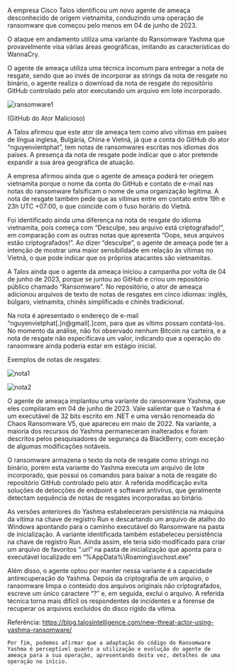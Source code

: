 A empresa Cisco Talos identificou um novo agente de ameaça desconhecido de origem vietnamita, conduzindo uma operação de ransomware que começou pelo menos em 04 de junho de 2023. 

O ataque em andamento utiliza uma variante do Ransomware Yashma que provavelmente visa várias áreas geográficas, imitando as características do WannaCry. 

O agente de ameaça utiliza uma técnica incomum para entregar a nota de resgate, sendo que ao invés de incorporar as strings da nota de resgate no binário, o agente realiza o download da nota de resgate do repositório GitHub controlado pelo ator executando um arquivo em lote incorporado.

![ransomware1](https://github.com/crocodyli/Ransomwares-TTP/assets/113185400/d9f9c8d2-f844-48b3-bc04-3a4cdeb9799e)

(GitHub do Ator Malicioso)


A Talos afirmou que este ator de ameaça tem como alvo vítimas em países de língua inglesa, Bulgária, China e Vietnã, já que a conta do GitHub do ator “nguyenvientphat”, tem notas de ransomwares escritas nos idiomas dos países. A presença da nota de resgate pode indicar que o ator pretende expandir a sua área geográfica de atuação. 

A empresa afirmou ainda que o agente de ameaça poderá ter oriegem vietnamita porque o nome da conta do GitHub e contato de e-mail nas notas do ransomware falsificam o nome de uma organização legítima. A nota de resgate também pede que as vítimas entre em contato entre 19h e 23h UTC +07:00, o que coincide com o fuso horário do Vietnã.

Foi identificado ainda uma diferença na nota de resgate do idioma vietnamita, pois começa com “Desculpe, seu arquivo está criptografado!”, em comparação com as outras notas que apresenta “Oops, seus arquivos estão criptografados!”. Ao dizer “desculpe”, o agente de ameaça pode ter a intenção de mostrar uma maior sensibilidade em relação às vítimas no Vietnã, o que pode indicar que os próprios atacantes são vietnamitas. 

A Talos ainda que o agente da ameaça iniciou a campanha por volta de 04 de junho de 2023, porque se juntou ao GitHub e criou um repositório público chamado “Ransomware”. No repositório, o ator de ameaça adicionou arquivos de texto de notas de resgates em cinco idiomas: inglês, búlgaro, vietnamita, chinês simplificado e chinês tradicional.
 

Na nota é apresentado o endereço de e-mail “nguyenvietphat[.]n@gmail[.]com, para que as vítims possam contatá-los. No momento da análise, não foi observado nenhum Bitcoin na carteira, e a nota de resgate não especificava um valor, indicando que a operação do ransomware ainda poderia estar em estágio inicial. 

Exemplos de notas de resgates:

 ![nota1](https://github.com/crocodyli/Ransomwares-TTP/assets/113185400/af93dcc8-89c7-40bf-94c0-ae87a0dd1fbd)
 
![nota2](https://github.com/crocodyli/Ransomwares-TTP/assets/113185400/aaa95efd-1c01-48f8-a1c4-7d5d66096808)

 

O agente de ameaça implantou uma variante do ransomware Yashma, que eles compilaram em 04 de junho de 2023. Vale salientar que o Yashma é um executável de 32 bits escrito em .NET e uma versão renomeada do Chaos Ransomware V5, que apareceu em maio de 2022. Na variante, a maioria dos recursos do Yashma permaneceram inalterados e foram descritos pelos pesquisadores de segurança da BlackBerry, com exceção de algumas modificações notáveis.

O ransomware armazena o texto da nota de resgate como strings no binário, porém esta variante do Yashma executa um arquivo de lote incorporado, que possui os comandos para baixar a nota de resgate do repositório GitHub controlado pelo ator. A referida modificação evita soluções de detecções de endpoint e software antivírus, que geralmente detectam sequência de notas de resgates incorporadas ao binário.

As versões anteriores do Yashma estabeleceram persistência na máquina da vítima na chave de registro Run e descartando um arquivo de atalho do Windows apontando para o caminho executável do Ransomware na pasta de inicialização. 
A variante identificada também estabeleceu persistência na chave de registro Run. Ainda assim, ele teria sido modificado para criar um arquivo de favoritos “.url” na pasta de inicialização que aponta para o executável localizado em “%AppData%\Roaming\svchost.exe”

Além disso, o agente optou por manter nessa variante é a capacidade antirecuperação do Yashma. Depois da criptografia de um arquivo, o ransomware limpa o conteúdo dos arquivos originais não criptografados, escreve um único caractere “?” e, em seguida, exclui o arquivo. A referida técnica torna mais difícil os respondentes de incidentes e a forense de recuperar os arquivos excluídos do disco rígido da vítima.

Referência:
https://blog.talosintelligence.com/new-threat-actor-using-yashma-ransomware/

 	Por fim, podemos afirmar que a adaptação do código do Ransomware Yashma é perceptível quanto a utilização e evolução do agente de ameaça para a sua operação, apresentando desta vez, detalhes de uma operação no início.
